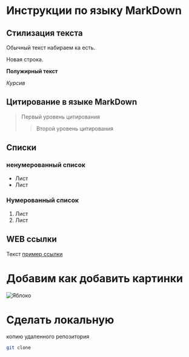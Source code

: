 # Инструкции по языку MarkDown

## Стилизация текста

Обычный текст набираем ка есть.

Новая строка.

**Полужирный текст**

*Курсив*

## Цитирование в языке MarkDown
>Первый уровень цитирования
>>Второй уровень цитирования

## Списки
### ненумерованный список
* Лист
* Лист

### Нумерованный список
1. Лист
2. Лист

## WEB ссылки
Текст [пример ссылки](http.example.com "Всплывающая подсказка")


# Добавим как добавить картинки
![Яблоко](apple.png)

# Cделать локальную
копию удаленного репозитория
```sh
git clone
```